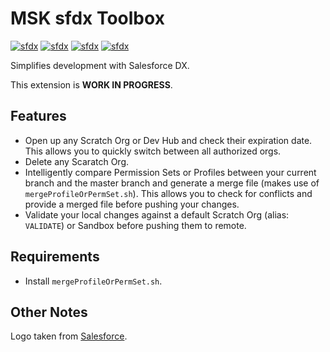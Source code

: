 # MSK sfdx Toolbox
[![sfdx](https://img.shields.io/badge/cli-sfdx-brightgreen.svg)](https://developer.salesforce.com/tools/sfdxcli)
[![sfdx](https://vsmarketplacebadge.apphb.com/version-short/mischmiko.msk-sfdx-toolbox.svg)](https://marketplace.visualstudio.com/items?itemName=mischmiko.msk-sfdx-toolbox)
[![sfdx](https://img.shields.io/github/issues-raw/mschmidtkorth/msk-sfdx-toolbox.svg)](https://github.com/mschmidtkorth/msk-sfdx-toolbox/issues)
[![sfdx](https://img.shields.io/badge/license-MOZ-brightgreen.svg)](https://github.com/mschmidtkorth/msk-sfdx-toolbox/blob/master/LICENSE)

Simplifies development with Salesforce DX.

This extension is **WORK IN PROGRESS**.

## Features
- Open up any Scratch Org or Dev Hub and check their expiration date. This allows you to quickly switch between all authorized orgs.
- Delete any Scaratch Org.
- Intelligently compare Permission Sets or Profiles between your current branch and the master branch and generate a merge file (makes use of `mergeProfileOrPermSet.sh`). This allows you to check for conflicts and provide a merged file before pushing your changes.
- Validate your local changes against a default Scratch Org (alias: `VALIDATE`) or Sandbox before pushing them to remote.

<!-- Image:
\!\[feature X\]\(images/feature-x.png\)
> Tip: Many popular extensions utilize animations. This is an excellent way to show off your extension! We recommend short, focused animations that are easy to follow. -->

## Requirements
- Install `mergeProfileOrPermSet.sh`.

<!-- ## Known Issues
Calling out known issues can help limit users opening duplicate issues against your extension. -->

## Other Notes
Logo taken from [Salesforce](https://partners.salesforce.com/s/education/general/Salesforce_DX).